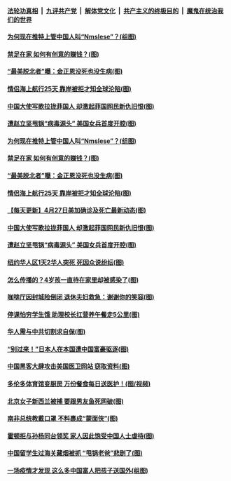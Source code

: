 

####  [法轮功真相](../../../../basic/blob/master/README.md?t=04282201) &nbsp;|&nbsp; [九评共产党](../../../../9ping.md/blob/master/README.md?t=04282201) &nbsp;|&nbsp; [解体党文化](../../../../jtdwh.md/blob/master/README.md?t=04282201)  &nbsp;|&nbsp; [共产主义的终极目的](../../../../gczydzjmd.md/blob/master/README.md?t=04282201) &nbsp;|&nbsp; [魔鬼在统治我们的世界](../../../../mgztzwmdsj.md/blob/master/README.md?t=04282201) 

#### [为何现在推特上管中国人叫“Nmslese”？(组图)](../pages/p3/931439.md?t=04282201) 

#### [禁足在家 如何有创意的赚钱？(图)](../pages/p3/931422.md?t=04282201) 

#### [“最美脱北者”曝：金正恩没死也没生病(图)](../pages/p3/931383.md?t=04282201) 

#### [情侣海上航行25天 靠岸被拒才知全球沦陷(图)](../pages/p3/931385.md?t=04282201) 

#### [中国大使写歌拉拢菲国人 却激起菲国网民新仇旧恨(图)](../pages/p3/931376.md?t=04282201) 

#### [遭赵立坚甩锅“病毒源头” 美国女兵首度开腔(图)](../pages/p3/931370.md?t=04282201) 

#### [为何现在推特上管中国人叫“Nmslese”？(组图)](../pages/p3/931439.md?t=04282201) 

#### [禁足在家 如何有创意的赚钱？(图)](../pages/p3/931422.md?t=04282201) 

#### [“最美脱北者”曝：金正恩没死也没生病(图)](../pages/p3/931383.md?t=04282201) 

#### [情侣海上航行25天 靠岸被拒才知全球沦陷(图)](../pages/p3/931385.md?t=04282201) 

#### [【每天更新】4月27日美加确诊及死亡最新动态(图)](../pages/p3/928262.md?t=04282201) 

#### [中国大使写歌拉拢菲国人 却激起菲国网民新仇旧恨(图)](../pages/p3/931376.md?t=04282201) 

#### [遭赵立坚甩锅“病毒源头” 美国女兵首度开腔(图)](../pages/p3/931370.md?t=04282201) 

#### [纽约华人区1天2华人突死 死因众说纷纭(图)](../pages/p3/931366.md?t=04282201) 

#### [怎么传播的？4岁孩一直待在家里却被感染了(图)](../pages/p3/931309.md?t=04282201) 

#### [咖啡厅因封城险倒闭 退休夫妇救急：谢谢你的笑容(图)](../pages/p3/931264.md?t=04282201) 

#### [停课怕穷学生饿 助理校长扛营养午餐走5公里(图)](../pages/p3/931261.md?t=04282201) 

#### [华人需与中共切割求自保(图)](../pages/p3/931257.md?t=04282201) 

#### [“别过来！”日本人在本国遭中国富豪驱逐(图)](../pages/p3/931240.md?t=04282201) 

#### [中国黑客大肆攻击美国医卫网站 窃取资料(图)](../pages/p3/931239.md?t=04282201) 

#### [多伦多体育馆变厨房 万份餐食每日送医护！(图/视频)](../pages/p3/931237.md?t=04282201) 

#### [北京女子新西兰被捕 要跟男友鱼死网破(图)](../pages/p3/931224.md?t=04282201) 

#### [南非总统教戴口罩 不料裹成“蒙面侠”(图)](../pages/p3/931165.md?t=04282201) 

#### [霍顿拒与孙杨同台领奖 家人因此饱受中国人士虐待(图)](../pages/p3/931169.md?t=04282201) 

#### [中国留学生过海关藏烟被抓 “甩锅老爸”悲剧了(图)](../pages/p3/931139.md?t=04282201) 

#### [一场疫情才发现 这么多中国富人把孩子送国外(组图)](../pages/p3/931153.md?t=04282201) 

